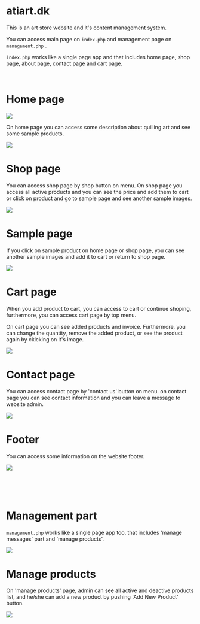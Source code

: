 # atiart.dk
This is an art store website and it's content management system.

You can access main page on `index.php` and management page on `management.php` .

`index.php` works like a single page app and that includes home page, shop page, about page, contact page and cart page.

<br/>

# Home page

<img src="pictures/1.jpg" />

<br/>

On home page you can access some description about quilling art and see some sample products.

<img src="pictures/2.jpg" />

<br/>

# Shop page

You can access shop page by shop button on menu. On shop page you access all active products
and you can see the price and add them to cart or click on product and go to sample page and see another sample images.

<img src="pictures/3.jpg" />

<br/>

# Sample page

If you click on sample product on home page or shop page, you can see another sample images and add it to cart or return to shop page.

<img src="pictures/5.JPG" />

<br/>

# Cart page
When you add product to cart, you can access to cart or continue shoping, furthermore, you can access cart page by top menu.

On cart page you can see added products and invoice. Furthermore, you can change the quantity, remove the added product, or see the product again by ckicking on it's image.

<img src="pictures/8.jpg" />

<br/>

# Contact page

You can access contact page by 'contact us' button on menu. on contact page you can see contact information and you can leave a message to website admin.

<img src="pictures/4.JPG" />

<br/>

# Footer
You can access some information on the website footer.

<img src="pictures/7.JPG" />

<br/><br/><br/>

# Management part

`management.php` works like a single page app too, that includes 'manage messages' part and 'manage products'.

<img src="pictures/12.jpg" />

<br/>

# Manage products

On 'manage products' page, admin can see all active and deactive products list, and he/she can add a new product by pushing 'Add New Product' button.

<img src="pictures/9.jpg" />

